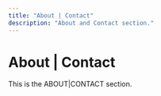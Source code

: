 ```yaml
---
title: "About | Contact"
description: "About and Contact section."
---
```


# About | Contact

This is the ABOUT|CONTACT section.

